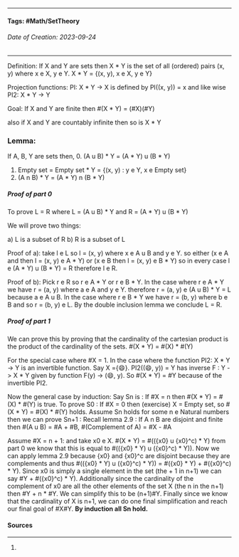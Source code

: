 __________________________________________________________________________
#### **Tags:** #Math/SetTheory 
###### *Date of Creation: 2023-09-24*
__________________________________________________________________________

Definition: If X and Y are sets then X * Y is the set of all (ordered) pairs (x, y) where x e X, y e Y.  X * Y = {(x, y), x e X, y e Y}

Projection functions: PI: X * Y -> X is defined by PI((x, y)) = x and like wise PI2: X * Y -> Y

Goal: If X and Y are finite then #(X * Y) = (#X)(#Y)

also if X and Y are countably infinite then so is X * Y

### Lemma: 
If A, B, Y are sets then,
0. (A u B) * Y = (A * Y) u (B * Y)
1. Empty set = Empty set * Y = {(x, y) : y e Y, x e Empty set} 
2. (A n B) * Y = (A * Y) n (B * Y)

##### Proof of part 0 
To prove L = R where L = (A u B) * Y and R = (A * Y) u (B * Y)

We will prove two things: 

a) L is a subset of R
b) R is a subset of L

Proof of a): take l e L so l = (x, y) where x e A u B and y e Y. so either (x e A and then l = (x, y) e A * Y) or (x e B then l = (x, y) e B * Y) so in every case l e (A * Y) u (B * Y) = R therefore l e R.

Proof of b): Pick r e R so r e A * Y or r e B * Y. In the case where r e A * Y we have r = (a, y) where a e A and y e Y. therefore r = (a, y) e (A u B) * Y = L because a e A u B. In the case where r e B * Y we have r = (b, y) where b e B and so r = (b, y) e L. By the double inclusion lemma we conclude L = R.

##### Proof of part 1
We can prove this by proving that the cardinality of the cartesian product is the product of the cardinality of the sets. #(X * Y) = #(X) * #(Y)

For the special case where \#X = 1. In the case where the function PI2:  X * Y -> Y is an invertible function. Say X ={:smile:}. PI2((:smile:, y)) = Y has inverse F : Y -> X * Y given by function F(y) -> (:smile:, y). So #(X * Y) = \#Y because of the invertible PI2.

Now the general case by induction: Say Sn is : If \#X = n then #(X * Y) = #(X) * #(Y) is true.
To prove S0 : If \#X = 0 then (exercise) X = Empty set, so #(X * Y) = #(X) * #(Y) holds. Assume Sn holds for some n e Natural numbers then we can prove Sn+1 : Recall lemma 2.9 : If A n B are disjoint and finite then #(A u B) = \#A + \#B, #(Complement of A) = \#X - \#A

Assume \#X = n + 1: and take x0 e X. #(X * Y) = #(({x0} u {x0}^c) * Y) from part 0 we know that this is equal to \#(({x0} * Y) u ({x0}^c) * Y)). Now we can apply lemma 2.9 because {x0} and {x0}^c are disjoint because they are complements and thus #(({x0} * Y) u ({x0}^c) * Y)) = #({x0} * Y) + #({x0}^c) * Y). Since x0 is simply a single element in the set (the + 1 in n+1) we can say \#Y + #({x0}^c) * Y). Additionally since the cardinality of the complement of x0 are all the other elements of the set X (the n in the n+1) then \#Y + n * \#Y. We can simplify this to be (n+1)#Y. Finally since we know that the cardinality of X is n+1, we can do one final simplification and reach our final goal of \#X\#Y. **By induction all Sn hold.**

#### Sources
__________________________________________________________________________
1. 